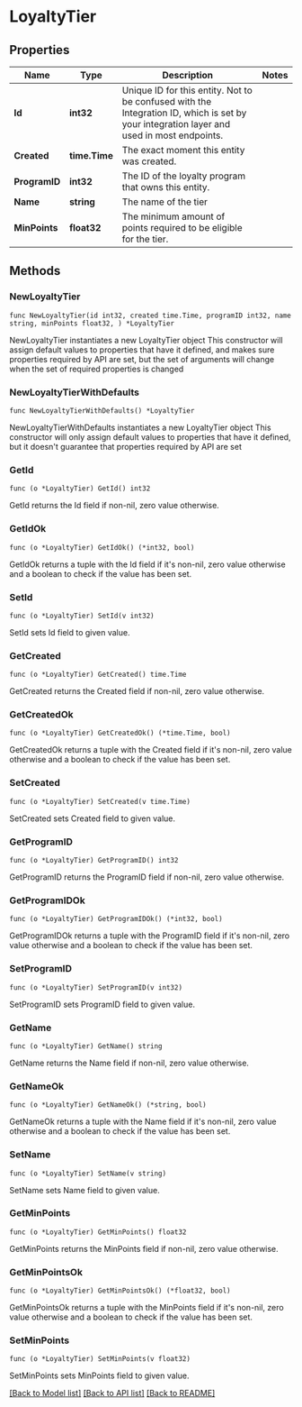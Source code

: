 # LoyaltyTier

## Properties

Name | Type | Description | Notes
------------ | ------------- | ------------- | -------------
**Id** | **int32** | Unique ID for this entity. Not to be confused with the Integration ID, which is set by your integration layer and used in most endpoints. | 
**Created** | **time.Time** | The exact moment this entity was created. | 
**ProgramID** | **int32** | The ID of the loyalty program that owns this entity. | 
**Name** | **string** | The name of the tier | 
**MinPoints** | **float32** | The minimum amount of points required to be eligible for the tier. | 

## Methods

### NewLoyaltyTier

`func NewLoyaltyTier(id int32, created time.Time, programID int32, name string, minPoints float32, ) *LoyaltyTier`

NewLoyaltyTier instantiates a new LoyaltyTier object
This constructor will assign default values to properties that have it defined,
and makes sure properties required by API are set, but the set of arguments
will change when the set of required properties is changed

### NewLoyaltyTierWithDefaults

`func NewLoyaltyTierWithDefaults() *LoyaltyTier`

NewLoyaltyTierWithDefaults instantiates a new LoyaltyTier object
This constructor will only assign default values to properties that have it defined,
but it doesn't guarantee that properties required by API are set

### GetId

`func (o *LoyaltyTier) GetId() int32`

GetId returns the Id field if non-nil, zero value otherwise.

### GetIdOk

`func (o *LoyaltyTier) GetIdOk() (*int32, bool)`

GetIdOk returns a tuple with the Id field if it's non-nil, zero value otherwise
and a boolean to check if the value has been set.

### SetId

`func (o *LoyaltyTier) SetId(v int32)`

SetId sets Id field to given value.


### GetCreated

`func (o *LoyaltyTier) GetCreated() time.Time`

GetCreated returns the Created field if non-nil, zero value otherwise.

### GetCreatedOk

`func (o *LoyaltyTier) GetCreatedOk() (*time.Time, bool)`

GetCreatedOk returns a tuple with the Created field if it's non-nil, zero value otherwise
and a boolean to check if the value has been set.

### SetCreated

`func (o *LoyaltyTier) SetCreated(v time.Time)`

SetCreated sets Created field to given value.


### GetProgramID

`func (o *LoyaltyTier) GetProgramID() int32`

GetProgramID returns the ProgramID field if non-nil, zero value otherwise.

### GetProgramIDOk

`func (o *LoyaltyTier) GetProgramIDOk() (*int32, bool)`

GetProgramIDOk returns a tuple with the ProgramID field if it's non-nil, zero value otherwise
and a boolean to check if the value has been set.

### SetProgramID

`func (o *LoyaltyTier) SetProgramID(v int32)`

SetProgramID sets ProgramID field to given value.


### GetName

`func (o *LoyaltyTier) GetName() string`

GetName returns the Name field if non-nil, zero value otherwise.

### GetNameOk

`func (o *LoyaltyTier) GetNameOk() (*string, bool)`

GetNameOk returns a tuple with the Name field if it's non-nil, zero value otherwise
and a boolean to check if the value has been set.

### SetName

`func (o *LoyaltyTier) SetName(v string)`

SetName sets Name field to given value.


### GetMinPoints

`func (o *LoyaltyTier) GetMinPoints() float32`

GetMinPoints returns the MinPoints field if non-nil, zero value otherwise.

### GetMinPointsOk

`func (o *LoyaltyTier) GetMinPointsOk() (*float32, bool)`

GetMinPointsOk returns a tuple with the MinPoints field if it's non-nil, zero value otherwise
and a boolean to check if the value has been set.

### SetMinPoints

`func (o *LoyaltyTier) SetMinPoints(v float32)`

SetMinPoints sets MinPoints field to given value.



[[Back to Model list]](../README.md#documentation-for-models) [[Back to API list]](../README.md#documentation-for-api-endpoints) [[Back to README]](../README.md)



